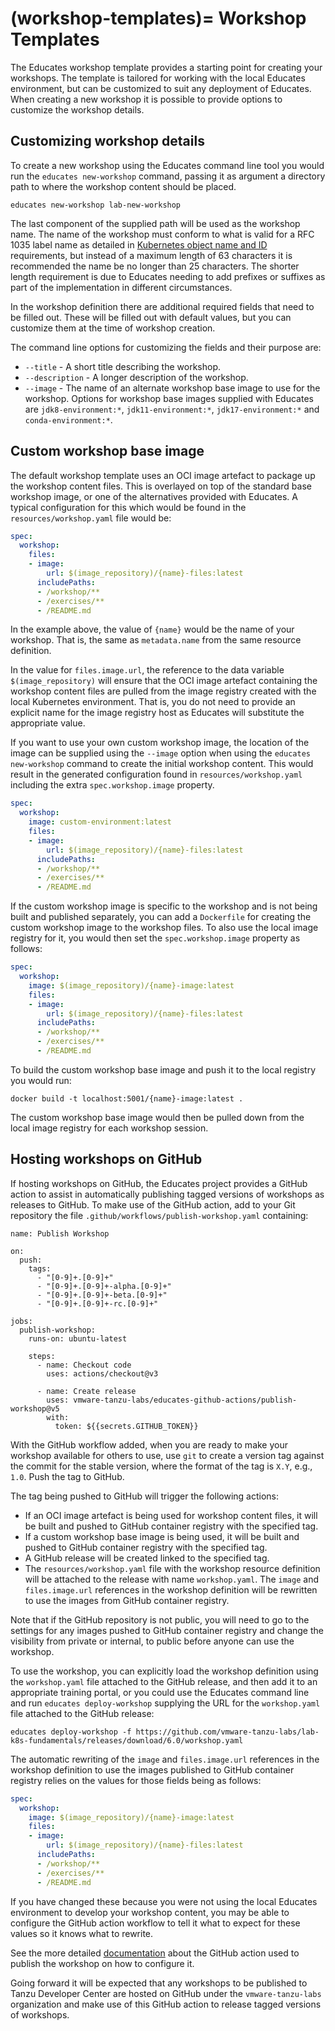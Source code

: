 (workshop-templates)=
Workshop Templates
==================

The Educates workshop template provides a starting point for creating your workshops. The template is tailored for working with the local Educates environment, but can be customized to suit any deployment of Educates. When creating a new workshop it is possible to provide options to customize the workshop details.

Customizing workshop details
----------------------------

To create a new workshop using the Educates command line tool you would run the `educates new-workshop` command, passing it as argument a directory path to where the workshop content should be placed.

```
educates new-workshop lab-new-workshop
```

The last component of the supplied path will be used as the workshop name. The name of the workshop must conform to what is valid for a RFC 1035 label name as detailed in [Kubernetes object name and ID](https://kubernetes.io/docs/concepts/overview/working-with-objects/names/) requirements, but instead of a maximum length of 63 characters it is recommended the name be no longer than 25 characters. The shorter length requirement is due to Educates needing to add prefixes or suffixes as part of the implementation in different circumstances.

In the workshop definition there are additional required fields that need to be filled out. These will be filled out with default values, but you can customize them at the time of workshop creation.

The command line options for customizing the fields and their purpose are:

* `--title` - A short title describing the workshop.
* `--description` - A longer description of the workshop.
* `--image` - The name of an alternate workshop base image to use for the workshop. Options for workshop base images supplied with Educates are `jdk8-environment:*`, `jdk11-environment:*`, `jdk17-environment:*` and `conda-environment:*`.

Custom workshop base image
--------------------------

The default workshop template uses an OCI image artefact to package up the workshop content files. This is overlayed on top of the standard base workshop image, or one of the alternatives provided with Educates. A typical configuration for this which would be found in the `resources/workshop.yaml` file would be:

```yaml
spec:
  workshop:
    files:
    - image:
        url: $(image_repository)/{name}-files:latest
      includePaths:
      - /workshop/**
      - /exercises/**
      - /README.md
```

In the example above, the value of `{name}` would be the name of your workshop. That is, the same as `metadata.name` from the same resource definition.

In the value for `files.image.url`, the reference to the data variable `$(image_repository)` will ensure that the OCI image artefact containing the workshop content files are pulled from the image registry created with the local Kubernetes environment. That is, you do not need to provide an explicit name for the image registry host as Educates will substitute the appropriate value.

If you want to use your own custom workshop image, the location of the image can be supplied using the `--image` option when using the `educates new-workshop` command to create the initial workshop content. This would result in the generated configuration found in `resources/workshop.yaml` including the extra `spec.workshop.image` property.

```yaml
spec:
  workshop:
    image: custom-environment:latest
    files:
    - image:
        url: $(image_repository)/{name}-files:latest
      includePaths:
      - /workshop/**
      - /exercises/**
      - /README.md
```

If the custom workshop image is specific to the workshop and is not being built and published separately, you can add a `Dockerfile` for creating the custom workshop image to the workshop files. To also use the local image registry for it, you would then set the `spec.workshop.image` property as follows:

```yaml
spec:
  workshop:
    image: $(image_repository)/{name}-image:latest
    files:
    - image:
        url: $(image_repository)/{name}-files:latest
      includePaths:
      - /workshop/**
      - /exercises/**
      - /README.md
```

To build the custom workshop base image and push it to the local registry you would run:

```
docker build -t localhost:5001/{name}-image:latest .
```

The custom workshop base image would then be pulled down from the local image registry for each workshop session.

Hosting workshops on GitHub
---------------------------

If hosting workshops on GitHub, the Educates project provides a GitHub action to assist in automatically publishing tagged versions of workshops as releases to GitHub. To make use of the GitHub action, add to your Git repository the file `.github/workflows/publish-workshop.yaml` containing:

```
name: Publish Workshop

on:
  push:
    tags:
      - "[0-9]+.[0-9]+"
      - "[0-9]+.[0-9]+-alpha.[0-9]+"
      - "[0-9]+.[0-9]+-beta.[0-9]+"
      - "[0-9]+.[0-9]+-rc.[0-9]+"

jobs:
  publish-workshop:
    runs-on: ubuntu-latest

    steps:
      - name: Checkout code
        uses: actions/checkout@v3

      - name: Create release
        uses: vmware-tanzu-labs/educates-github-actions/publish-workshop@v5
        with:
          token: ${{secrets.GITHUB_TOKEN}}
```

With the GitHub workflow added, when you are ready to make your workshop available for others to use, use `git` to create a version tag against the commit for the stable version, where the format of the tag is `X.Y`, e.g., `1.0`. Push the tag to GitHub.

The tag being pushed to GitHub will trigger the following actions:

* If an OCI image artefact is being used for workshop content files, it will be built and pushed to GitHub container registry with the specified tag.
* If a custom workshop base image is being used, it will be built and pushed to GitHub container registry with the specified tag.
* A GitHub release will be created linked to the specified tag.
* The `resources/workshop.yaml` file with the workshop resource definition will be attached to the release with name ``workshop.yaml``. The `image` and `files.image.url` references in the workshop definition will be rewritten to use the images from GitHub container registry.

Note that if the GitHub repository is not public, you will need to go to the settings for any images pushed to GitHub container registry and change the visibility from private or internal, to public before anyone can use the workshop.

To use the workshop, you can explicitly load the workshop definition using the `workshop.yaml` file attached to the GitHub release, and then add it to an appropriate training portal, or you could use the Educates command line and run `educates deploy-workshop` supplying the URL for the `workshop.yaml` file attached to the GitHub release: 

```
educates deploy-workshop -f https://github.com/vmware-tanzu-labs/lab-k8s-fundamentals/releases/download/6.0/workshop.yaml
```

The automatic rewriting of the `image` and `files.image.url` references in the workshop definition to use the images published to GitHub container registry relies on the values for those fields being as follows:

```yaml
spec:
  workshop:
    image: $(image_repository)/{name}-image:latest
    files:
    - image:
        url: $(image_repository)/{name}-files:latest
      includePaths:
      - /workshop/**
      - /exercises/**
      - /README.md
```

If you have changed these because you were not using the local Educates environment to develop your workshop content, you may be able to configure the GitHub action workflow to tell it what to expect for these values so it knows what to rewrite.

See the more detailed [documentation](https://github.com/vmware-tanzu-labs/educates-github-actions/blob/main/publish-workshop/README.md) about the GitHub action used to publish the workshop on how to configure it.

Going forward it will be expected that any workshops to be published to Tanzu Developer Center are hosted on GitHub under the `vmware-tanzu-labs` organization and make use of this GitHub action to release tagged versions of workshops.
